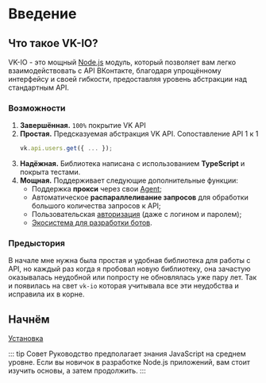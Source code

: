 # Введение

## Что такое VK-IO?
VK-IO - это мощный [Node.js](https://nodejs.org) модуль, который позволяет вам легко взаимодействовать с API ВКонтакте, благодаря упрощённому интерфейсу и своей гибкости, предоставляя уровень абстракции над стандартным API.

### Возможности
1. **Завершённая.** `100%` покрытие VK API
2. **Простая.** Предсказуемая абстракция VK API. Сопоставление API 1 к 1
   ```ts
   vk.api.users.get({ ... });
   ```
3. **Надёжная.** Библиотека написана с использованием **TypeScript** и покрыта тестами.
4. **Мощная.** Поддерживает следующие дополнительные функции:
   - Поддержка **прокси** через свои [Agent](https://nodejs.org/api/https.html#new-agentoptions);
   - Автоматическое **распараллеливание запросов** для обработки большого количества запросов к API;
   - Пользовательская [авторизация](./packages/authorization/README.md) (даже с логином и паролем);
   - [Экосистема для разработки ботов](#useful-modules-that-may-be-useful-to-you).

### Предыстория
В начале мне нужна была простая и удобная библиотека для работы с API, но каждый раз когда я пробовал новую библиотеку, она зачастую оказывалась неудобной или попросту не обновлялась уже пару лет. Так и появилась на свет `vk-io` которая учитывала все эти неудобства и исправила их в корне.

## Начнём
[Установка](./installation.md)

::: tip Совет
Руководство предполагает знания JavaScript на среднем уровне. Если вы новичок в разработке Node.js приложений, вам стоит изучить основы, а затем продолжить.
:::
